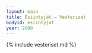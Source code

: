 ```yaml
---
layout: main
title: Esiintyjät – Vesteriset
bodyid: esiintyjat
year: 2008
---
```

{% include vesteriset.md %}
